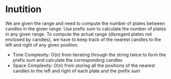 # Inutition
We are given the range and need to compute the number of plates between candles in the given range. Use prefix sum to calculate the number of plates in any given range. To compute the actual range (disregard plates not enclosed by candles), we have to keep track of the nearest candles to the left and right of any given position.

* Time Complexity: O(n) from iterating through the string twice to form the prefix sum and calculate the corresponding candles
* Space Complexity: O(n) from storing all the positions of the nearest candles to the left and right of each plate and the prefix sum